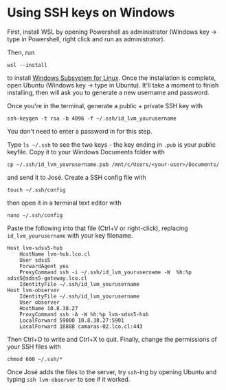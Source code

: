 # Using SSH keys on Windows

First, install WSL by opening Powershell as administrator (Windows key -> type in Powershell, right click and run as administrator).

Then, run

```console
wsl --install
```

to install [Windows Subsystem for Linux](https://learn.microsoft.com/en-us/windows/wsl/install). Once the installation is complete, open Ubuntu (Windows key -> type in Ubuntu). It'll take a moment to finish installing, then will ask you to generate a new username and password.

Once you're in the terminal, generate a public + private SSH key with

```console
ssh-keygen -t rsa -b 4096 -f ~/.ssh/id_lvm_yourusername
```

You don't need to enter a password in for this step.

Type `ls ~/.ssh` to see the two keys - the key ending in `.pub` is your public keyfile. Copy it to your Windows Documents folder with

```console
cp ~/.ssh/id_lvm_yourusername.pub /mnt/c/Users/<your-user>/Documents/
```

and send it to José. Create a SSH config file with

```console
touch ~/.ssh/config
```

then open it in a terminal text editor with

```console
nano ~/.ssh/config
```

Paste the following into that file (Ctrl+V or right-click), replacing `id_lvm_yourusername` with your key filename.

```console
Host lvm-sdss5-hub
    HostName lvm-hub.lco.cl
    User sdss5
    ForwardAgent yes
    ProxyCommand ssh -i ~/.ssh/id_lvm_yourusername -W  %h:%p sdss5@sdss5-gateway.lco.cl
    IdentityFile ~/.ssh/id_lvm_yourusername
Host lvm-observer
    IdentityFile ~/.ssh/id_lvm_yourusername
    User observer
    HostName 10.8.38.27
    ProxyCommand ssh -A -W %h:%p lvm-sdss5-hub
    LocalForward 59000 10.8.38.27:5901
    LocalForward 18888 camaras-02.lco.cl:443
```

Then Ctrl+O to write and Ctrl+X to quit. Finally, change the permissions of your SSH files with

```console
chmod 600 ~/.ssh/*
```

Once José adds the files to the server, try `ssh`-ing by opening Ubuntu and typing `ssh lvm-observer` to see if it worked.
